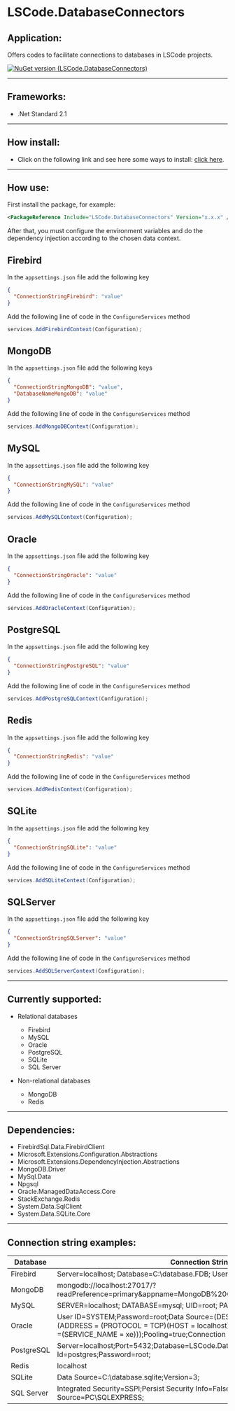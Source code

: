 # LSCode.DatabaseConnectors

## Application:
Offers codes to facilitate connections to databases in LSCode projects.

[![NuGet version (LSCode.DatabaseConnectors)](https://img.shields.io/nuget/v/LSCode.DatabaseConnectors.svg?style=flat-square)](https://www.nuget.org/packages/LSCode.DatabaseConnectors)

---

## Frameworks:
- .Net Standard 2.1

---

## How install:
- Click on the following link and see here some ways to install: [click here](https://www.nuget.org/packages/LSCode.DatabaseConnectors "LSCode.DatabaseConnectors page on nuget.org").

---

## How use:
First install the package, for example:

```xml
<PackageReference Include="LSCode.DatabaseConnectors" Version="x.x.x" />
```

After that, you must configure the environment variables and do the dependency injection according to the chosen data context.

## Firebird

In the `appsettings.json` file add the following key

```json
{
  "ConnectionStringFirebird": "value"
}
```

Add the following line of code in the `ConfigureServices` method

```c#
services.AddFirebirdContext(Configuration);
```

## MongoDB

In the `appsettings.json` file add the following keys

```json
{
  "ConnectionStringMongoDB": "value",
  "DatabaseNameMongoDB": "value"
}
```

Add the following line of code in the `ConfigureServices` method

```c#
services.AddMongoDBContext(Configuration);
```

## MySQL

In the `appsettings.json` file add the following key

```json
{
  "ConnectionStringMySQL": "value"
}
```

Add the following line of code in the `ConfigureServices` method

```c#
services.AddMySQLContext(Configuration);
```

## Oracle

In the `appsettings.json` file add the following key

```json
{
  "ConnectionStringOracle": "value"
}
```

Add the following line of code in the `ConfigureServices` method

```c#
services.AddOracleContext(Configuration);
```

## PostgreSQL

In the `appsettings.json` file add the following key

```json
{
  "ConnectionStringPostgreSQL": "value"
}
```

Add the following line of code in the `ConfigureServices` method

```c#
services.AddPostgreSQLContext(Configuration);
```

## Redis

In the `appsettings.json` file add the following key

```json
{
  "ConnectionStringRedis": "value"
}
```

Add the following line of code in the `ConfigureServices` method

```c#
services.AddRedisContext(Configuration);
```

## SQLite

In the `appsettings.json` file add the following key

```json
{
  "ConnectionStringSQLite": "value"
}
```

Add the following line of code in the `ConfigureServices` method

```c#
services.AddSQLiteContext(Configuration);
```

## SQLServer

In the `appsettings.json` file add the following key

```json
{
  "ConnectionStringSQLServer": "value"
}
```

Add the following line of code in the `ConfigureServices` method

```c#
services.AddSQLServerContext(Configuration);
```

---

## Currently supported:

- Relational databases
  - Firebird
  - MySQL
  - Oracle
  - PostgreSQL
  - SQLite
  - SQL Server

- Non-relational databases
  - MongoDB
  - Redis

---

## Dependencies:
- FirebirdSql.Data.FirebirdClient
- Microsoft.Extensions.Configuration.Abstractions
- Microsoft.Extensions.DependencyInjection.Abstractions
- MongoDB.Driver
- MySql.Data
- Npgsql
- Oracle.ManagedDataAccess.Core
- StackExchange.Redis
- System.Data.SqlClient
- System.Data.SQLite.Core

---

## Connection string examples:

| Database | Connection String |
| -- | -- |
| Firebird | Server=localhost; Database=C:\database.FDB; User=SYSDBA; Password=masterkey; |
| MongoDB | mongodb://localhost:27017/?readPreference=primary&appname=MongoDB%20Compass%20Community&ssl=false |
| MySQL | SERVER=localhost; DATABASE=mysql; UID=root; PASSWORD=root; |
| Oracle | User ID=SYSTEM;Password=root;Data Source=(DESCRIPTION =(ADDRESS_LIST =(ADDRESS = (PROTOCOL = TCP)(HOST = localhost)(PORT = 1521)))(CONNECT_DATA =(SERVICE_NAME = xe)));Pooling=true;Connection Lifetime=300;Max Pool Size=20; |
| PostgreSQL | Server=localhost;Port=5432;Database=LSCode.DatabaseConnectors.Test;User Id=postgres;Password=root; |
| Redis | localhost |
| SQLite | Data Source=C:\database.sqlite;Version=3; |
| SQL Server | Integrated Security=SSPI;Persist Security Info=False;Initial Catalog=master;Data Source=PC\SQLEXPRESS; |